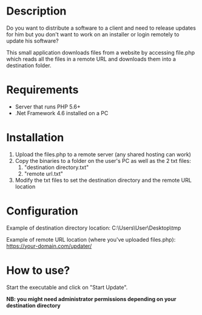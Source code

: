 # Description

Do you want to distribute a software to a client and need to release updates for him but you don't want to work on an installer or login remotely to update his software?

This small application downloads files from a website by accessing file.php which reads all the files in a remote URL and downloads them into a destination folder.

# Requirements

- Server that runs PHP 5.6+
- .Net Framework 4.6 installed on a PC

# Installation

1. Upload the files.php to a remote server (any shared hosting can work)
2. Copy the binaries to a folder on the user's PC as well as the 2 txt files:
   1. "destination directory.txt"
   2. "remote url.txt"
3. Modify the txt files to set the destination directory and the remote URL location

# Configuration

Example of destination directory location:
C:\Users\User\Desktop\tmp

Example of remote URL location (where you've uploaded files.php):
https://your-domain.com/updater/

# How to use?

Start the executable and click on "Start Update". 

**NB: you might need administrator permissions depending on your destination directory**